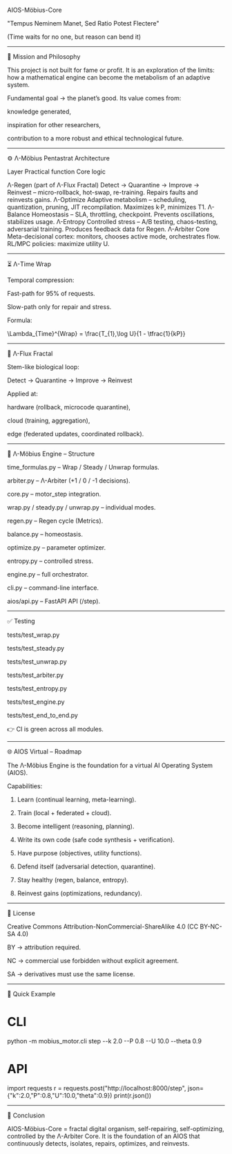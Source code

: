 AIOS-Möbius-Core

"Tempus Neminem Manet, Sed Ratio Potest Flectere"

(Time waits for no one, but reason can bend it)


---

📖 Mission and Philosophy

This project is not built for fame or profit.
It is an exploration of the limits: how a mathematical engine can become the metabolism of an adaptive system.

Fundamental goal → the planet’s good.
Its value comes from:

knowledge generated,

inspiration for other researchers,

contribution to a more robust and ethical technological future.



---

⚙️ Λ-Möbius Pentastrat Architecture

Layer	Practical function	Core logic

Λ-Regen (part of Λ-Flux Fractal)	Detect → Quarantine → Improve → Reinvest – micro-rollback, hot-swap, re-training.	Repairs faults and reinvests gains.
Λ-Optimize	Adaptive metabolism – scheduling, quantization, pruning, JIT recompilation.	Maximizes k·P, minimizes T1.
Λ-Balance	Homeostasis – SLA, throttling, checkpoint.	Prevents oscillations, stabilizes usage.
Λ-Entropy	Controlled stress – A/B testing, chaos-testing, adversarial training.	Produces feedback data for Regen.
Λ-Arbiter Core	Meta-decisional cortex: monitors, chooses active mode, orchestrates flow.	RL/MPC policies: maximize utility U.



---

⏳ Λ-Time Wrap

Temporal compression:

Fast-path for 95% of requests.

Slow-path only for repair and stress.


Formula:

\Lambda_{Time}^{Wrap} = \frac{T_{1}\,\log U}{1 - \tfrac{1}{kP}}


---

🔁 Λ-Flux Fractal

Stem-like biological loop:

Detect → Quarantine → Improve → Reinvest

Applied at:

hardware (rollback, microcode quarantine),

cloud (training, aggregation),

edge (federated updates, coordinated rollback).



---

🧩 Λ-Möbius Engine – Structure

time_formulas.py – Wrap / Steady / Unwrap formulas.

arbiter.py – Λ-Arbiter (+1 / 0 / -1 decisions).

core.py – motor_step integration.

wrap.py / steady.py / unwrap.py – individual modes.

regen.py – Regen cycle (Metrics).

balance.py – homeostasis.

optimize.py – parameter optimizer.

entropy.py – controlled stress.

engine.py – full orchestrator.

cli.py – command-line interface.

aios/api.py – FastAPI API (/step).



---

✅ Testing

tests/test_wrap.py

tests/test_steady.py

tests/test_unwrap.py

tests/test_arbiter.py

tests/test_entropy.py

tests/test_engine.py

tests/test_end_to_end.py


👉 CI is green across all modules.


---

🌐 AIOS Virtual – Roadmap

The Λ-Möbius Engine is the foundation for a virtual AI Operating System (AIOS).

Capabilities:

1. Learn (continual learning, meta-learning).


2. Train (local + federated + cloud).


3. Become intelligent (reasoning, planning).


4. Write its own code (safe code synthesis + verification).


5. Have purpose (objectives, utility functions).


6. Defend itself (adversarial detection, quarantine).


7. Stay healthy (regen, balance, entropy).


8. Reinvest gains (optimizations, redundancy).




---

📜 License

Creative Commons Attribution-NonCommercial-ShareAlike 4.0 (CC BY-NC-SA 4.0)

BY → attribution required.

NC → commercial use forbidden without explicit agreement.

SA → derivatives must use the same license.



---

🚀 Quick Example

# CLI
python -m mobius_motor.cli step --k 2.0 --P 0.8 --U 10.0 --theta 0.9

# API
import requests
r = requests.post("http://localhost:8000/step", json={"k":2.0,"P":0.8,"U":10.0,"theta":0.9})
print(r.json())


---

🔮 Conclusion

AIOS-Möbius-Core = fractal digital organism, self-repairing, self-optimizing, controlled by the Λ-Arbiter Core.
It is the foundation of an AIOS that continuously detects, isolates, repairs, optimizes, and reinvests.
